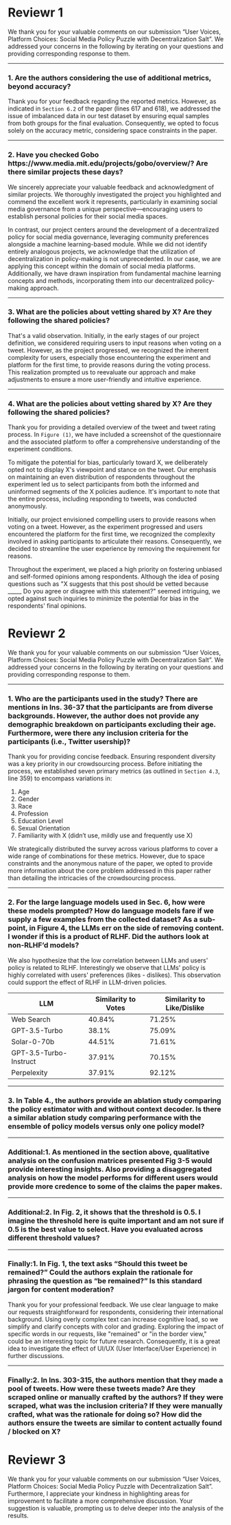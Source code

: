<h1>Reviewr 1</h1>

We thank you for your valuable comments on our submission “User Voices, Platform Choices: Social Media Policy Puzzle with Decentralization Salt”. We addressed your concerns in the following by iterating on your questions and providing corresponding response to them.

<hr>

<h3>1. Are the authors considering the use of additional metrics, beyond accuracy?</h3>

Thank you for your feedback regarding the reported metrics. However, as indicated in `Section 6.2` of the paper (lines 617 and 618), we addressed the issue of imbalanced data in our test dataset by ensuring equal samples from both groups for the final evaluation. Consequently, we opted to focus solely on the accuracy metric, considering space constraints in the paper.

<hr>


<h3>2. Have you checked Gobo https://www.media.mit.edu/projects/gobo/overview/? Are there similar projects these days?</h3>

We sincerely appreciate your valuable feedback and acknowledgment of similar projects. We thoroughly investigated the project you highlighted and commend the excellent work it represents, particularly in examining social media governance from a unique perspective—encouraging users to establish personal policies for their social media spaces.

In contrast, our project centers around the development of a decentralized policy for social media governance, leveraging community preferences alongside a machine learning-based module. While we did not identify entirely analogous projects, we acknowledge that the utilization of decentralization in policy-making is not unprecedented. In our case, we are applying this concept within the domain of social media platforms. Additionally, we have drawn inspiration from fundamental machine learning concepts and methods, incorporating them into our decentralized policy-making approach.

<hr>

<h3>3. What are the policies about vetting shared by X? Are they following the shared policies?</h3>

That's a valid observation. Initially, in the early stages of our project definition, we considered requiring users to input reasons when voting on a tweet. However, as the project progressed, we recognized the inherent complexity for users, especially those encountering the experiment and platform for the first time, to provide reasons during the voting process. This realization prompted us to reevaluate our approach and make adjustments to ensure a more user-friendly and intuitive experience.

<hr>

<h3>4. What are the policies about vetting shared by X? Are they following the shared policies?</h3>

Thank you for providing a detailed overview of the tweet and tweet rating process. In `Figure (1)`, we have included a screenshot of the questionnaire and the associated platform to offer a comprehensive understanding of the experiment conditions.

To mitigate the potential for bias, particularly toward X, we deliberately opted not to display X's viewpoint and stance on the tweet. Our emphasis on maintaining an even distribution of respondents throughout the experiment led us to select participants from both the informed and uninformed segments of the X policies audience. It's important to note that the entire process, including responding to tweets, was conducted anonymously.

Initially, our project envisioned compelling users to provide reasons when voting on a tweet. However, as the experiment progressed and users encountered the platform for the first time, we recognized the complexity involved in asking participants to articulate their reasons. Consequently, we decided to streamline the user experience by removing the requirement for reasons.

Throughout the experiment, we placed a high priority on fostering unbiased and self-formed opinions among respondents. Although the idea of posing questions such as "X suggests that this post should be vetted because _____ Do you agree or disagree with this statement?" seemed intriguing, we opted against such inquiries to minimize the potential for bias in the respondents' final opinions.







<h1>Reviewr 2</h1>

We thank you for your valuable comments on our submission “User Voices, Platform Choices: Social Media Policy Puzzle with Decentralization Salt”. We addressed your concerns in the following by iterating on your questions and providing corresponding response to them.

<hr>

<h3>1. Who are the participants used in the study? There are mentions in lns. 36-37 that the participants are from diverse backgrounds. However, the author does not provide any demographic breakdown on participants excluding their age. Furthermore, were there any inclusion criteria for the participants (i.e., Twitter usership)?</h3>

Thank you for providing concise feedback. Ensuring respondent diversity was a key priority in our crowdsourcing process. Before initiating the process, we established seven primary metrics (as outlined in `Section 4.3`, line 359) to encompass variations in:
<ol>
  <li>Age</li>
  <li>Gender</li>
  <li>Race</li>
  <li>Profession</li>
  <li>Education Level</li>
  <li>Sexual Orientation</li>
  <li>Familiarity with X (didn’t use, mildly use and frequently use X)</li>
</ol>

We strategically distributed the survey across various platforms to cover a wide range of combinations for these metrics. However, due to space constraints and the anonymous nature of the paper, we opted to provide more information about the core problem addressed in this paper rather than detailing the intricacies of the crowdsourcing process.

<hr>

<h3>2. For the large language models used in Sec. 6, how were these models prompted? How do language models fare if we supply a few examples from the collected dataset? As a sub-point, in Figure 4, the LLMs err on the side of removing content. I wonder if this is a product of RLHF. Did the authors look at non-RLHF’d models?</h3>

We also hypothesize that the low correlation between LLMs and users' policy is related to RLHF. Interestingly we observe that LLMs' policy is highly correlated with users' preferences (likes - dislikes). This observation could support the effect of RLHF in LLM-driven policies.

| LLM                    | Similarity to Votes | Similarity to Like/Dislike |
|------------------------|---------------------|----------------------------|
| Web Search             | 40.84%              | 71.25%                     |
| GPT-3.5-Turbo          | 38.1%               | 75.09%                     |
| Solar-0-70b            | 44.51%              | 71.61%                     |
| GPT-3.5-Turbo-Instruct | 37.91%              | 70.15%                     |
| Perpelexity            | 37.91%              | 92.12%                     |

<hr>

<h3>3. In Table 4., the authors provide an ablation study comparing the policy estimator with and without context decoder. Is there a similar ablation study comparing performance with the ensemble of policy models versus only one policy model?</h3>

<hr>

<h3>Additional:1. As mentioned in the section above, qualitative analysis on the confusion matrices presented Fig 3-5 would provide interesting insights. Also providing a disaggregated analysis on how the model performs for different users would provide more credence to some of the claims the paper makes.</h3>

<hr>

<h3>Additional:2. In Fig. 2, it shows that the threshold is 0.5. I imagine the threshold here is quite important and am not sure if 0.5 is the best value to select. Have you evaluated across different threshold values?</h3>

<hr>

<h3>Finally:1. In Fig. 1, the text asks “Should this tweet be remained?” Could the authors explain the rationale for phrasing the question as “be remained?” Is this standard jargon for content moderation?</h3>

Thank you for your professional feedback. We use clear language to make our requests straightforward for respondents, considering their international background. Using overly complex text can increase cognitive load, so we simplify and clarify concepts with color and grading. Exploring the impact of specific words in our requests, like "remained" or "in the border view," could be an interesting topic for future research. Consequently, it is a great idea to investigate the effect of UI/UX (User Interface/User Experience) in further discussions.

<hr>

<h3>Finally:2. In lns. 303-315, the authors mention that they made a pool of tweets. How were these tweets made? Are they scraped online or manually crafted by the authors? If they were scraped, what was the inclusion criteria? If they were manually crafted, what was the rationale for doing so? How did the authors ensure the tweets are similar to content actually found / blocked on X?</h3>





<h1>Reviewr 3</h1>

We thank you for your valuable comments on our submission “User Voices, Platform Choices: Social Media Policy Puzzle with Decentralization Salt”. Furthermore, I appreciate your kindness in highlighting areas for improvement to facilitate a more comprehensive discussion. Your suggestion is valuable, prompting us to delve deeper into the analysis of the results.
